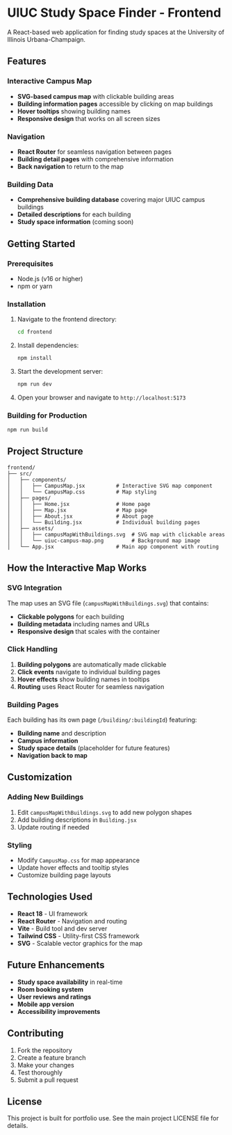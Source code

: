 # UIUC Study Space Finder - Frontend

A React-based web application for finding study spaces at the University of Illinois Urbana-Champaign.

## Features

### Interactive Campus Map

- **SVG-based campus map** with clickable building areas
- **Building information pages** accessible by clicking on map buildings
- **Hover tooltips** showing building names
- **Responsive design** that works on all screen sizes

### Navigation

- **React Router** for seamless navigation between pages
- **Building detail pages** with comprehensive information
- **Back navigation** to return to the map

### Building Data

- **Comprehensive building database** covering major UIUC campus buildings
- **Detailed descriptions** for each building
- **Study space information** (coming soon)

## Getting Started

### Prerequisites

- Node.js (v16 or higher)
- npm or yarn

### Installation

1. Navigate to the frontend directory:

   ```bash
   cd frontend
   ```

2. Install dependencies:

   ```bash
   npm install
   ```

3. Start the development server:

   ```bash
   npm run dev
   ```

4. Open your browser and navigate to `http://localhost:5173`

### Building for Production

```bash
npm run build
```

## Project Structure

```
frontend/
├── src/
│   ├── components/
│   │   ├── CampusMap.jsx          # Interactive SVG map component
│   │   └── CampusMap.css          # Map styling
│   ├── pages/
│   │   ├── Home.jsx               # Home page
│   │   ├── Map.jsx                # Map page
│   │   ├── About.jsx              # About page
│   │   └── Building.jsx           # Individual building pages
│   ├── assets/
│   │   ├── campusMapWithBuildings.svg  # SVG map with clickable areas
│   │   └── uiuc-campus-map.png         # Background map image
│   └── App.jsx                    # Main app component with routing
```

## How the Interactive Map Works

### SVG Integration

The map uses an SVG file (`campusMapWithBuildings.svg`) that contains:

- **Clickable polygons** for each building
- **Building metadata** including names and URLs
- **Responsive design** that scales with the container

### Click Handling

1. **Building polygons** are automatically made clickable
2. **Click events** navigate to individual building pages
3. **Hover effects** show building names in tooltips
4. **Routing** uses React Router for seamless navigation

### Building Pages

Each building has its own page (`/building/:buildingId`) featuring:

- **Building name** and description
- **Campus information**
- **Study space details** (placeholder for future features)
- **Navigation back to map**

## Customization

### Adding New Buildings

1. Edit `campusMapWithBuildings.svg` to add new polygon shapes
2. Add building descriptions in `Building.jsx`
3. Update routing if needed

### Styling

- Modify `CampusMap.css` for map appearance
- Update hover effects and tooltip styles
- Customize building page layouts

## Technologies Used

- **React 18** - UI framework
- **React Router** - Navigation and routing
- **Vite** - Build tool and dev server
- **Tailwind CSS** - Utility-first CSS framework
- **SVG** - Scalable vector graphics for the map

## Future Enhancements

- **Study space availability** in real-time
- **Room booking system**
- **User reviews and ratings**
- **Mobile app version**
- **Accessibility improvements**

## Contributing

1. Fork the repository
2. Create a feature branch
3. Make your changes
4. Test thoroughly
5. Submit a pull request

## License

This project is built for portfolio use. See the main project LICENSE file for details.
